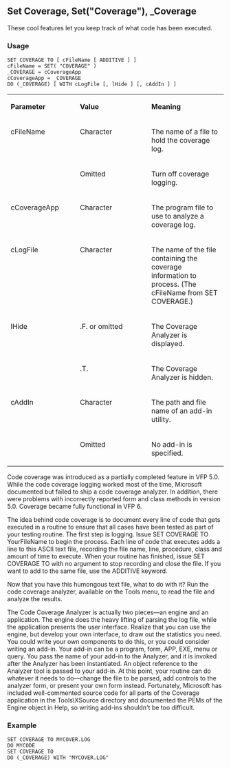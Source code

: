## Set Coverage, Set("Coverage"), _Coverage

These cool features let you keep track of what code has been executed.

### Usage

```foxpro
SET COVERAGE TO [ cFileName [ ADDITIVE ] ]
cFileName = SET( "COVERAGE" )
_COVERAGE = cCoverageApp
cCoverageApp = _COVERAGE
DO (_COVERAGE) [ WITH cLogFile [, lHide ] [, cAddIn ] ]
```
<table>
<tr>
  <td width="32%" valign="top">
  <p><b>Parameter</b></p>
  </td>
  <td width=23% valign=top>
  <p><b>Value</b></p>
  </td>
  <td width=45% valign=top>
  <p><b>Meaning</b></p>
  </td>
 </tr>
<tr>
  <td width=32% rowspan=2 valign=top>
  <p>cFileName</p>
  </td>
  <td width=23% valign=top>
  <p>Character</p>
  </td>
  <td width=45% valign=top>
  <p>The name of a file to hold the coverage log.</p>
  </td>
 </tr>
<tr>
  <td width=33% valign=top>
  <p>Omitted</p>
  </td>
  <td width=67% valign=top>
  <p>Turn off coverage logging.</p>
  </td>
 </tr>
<tr>
  <td width="32%" valign="top">
  <p>cCoverageApp</p>
  </td>
  <td width=23% valign=top>
  <p>Character</p>
  </td>
  <td width=45% valign=top>
  <p>The program file to use to analyze a coverage log.</p>
  </td>
 </tr>
<tr>
  <td width="32%" valign="top">
  <p>cLogFile </p>
  </td>
  <td width=23% valign=top>
  <p>Character</p>
  </td>
  <td width=45% valign=top>
  <p>The name of the file containing the coverage information to process. (The cFileName from SET COVERAGE.) </p>
  </td>
 </tr>
<tr>
  <td width=32% rowspan=2 valign=top>
  <p>lHide</p>
  </td>
  <td width=23% valign=top>
  <p>.F. or omitted</p>
  </td>
  <td width=45% valign=top>
  <p>The Coverage Analyzer is displayed. </p>
  </td>
 </tr>
<tr>
  <td width=33% valign=top>
  <p>.T.</p>
  </td>
  <td width=67% valign=top>
  <p>The Coverage Analyzer is hidden.</p>
  </td>
 </tr>
<tr>
  <td width=32% rowspan=2 valign=top>
  <p>cAddIn</p>
  </td>
  <td width=23% valign=top>
  <p>Character</p>
  </td>
  <td width=45% valign=top>
  <p>The path and file name of an add-in utility.</p>
  </td>
 </tr>
<tr>
  <td width=33% valign=top>
  <p>Omitted</p>
  </td>
  <td width=67% valign=top>
  <p>No add-in is specified.</p>
  </td>
 </tr>
</table>

Code coverage was introduced as a partially completed feature in VFP 5.0. While the code coverage logging worked most of the time, Microsoft documented but failed to ship a code coverage analyzer. In addition, there were problems with incorrectly reported form and class methods in version 5.0. Coverage became fully functional in VFP 6.

The idea behind code coverage is to document every line of code that gets executed in a routine to ensure that all cases have been tested as part of your testing routine. The first step is logging. Issue SET COVERAGE TO YourFileName to begin the process. Each line of code that executes adds a line to this ASCII text file, recording the file name, line, procedure, class and amount of time to execute. When your routine has finished, issue SET COVERAGE TO with no argument to stop recording and close the file. If you want to add to the same file, use the ADDITIVE keyword.

Now that you have this humongous text file, what to do with it? Run the code coverage analyzer, available on the Tools menu, to read the file and analyze the results.

The Code Coverage Analyzer is actually two pieces&mdash;an engine and an application. The engine does the heavy lifting of parsing the log file, while the application presents the user interface. Realize that you can use the engine, but develop your own interface, to draw out the statistics you need. You could write your own components to do this, or you could consider writing an add-in. Your add-in can be a program, form, APP, EXE, menu or query. You pass the name of your add-in to the Analyzer, and it is invoked after the Analyzer has been instantiated. An object reference to the Analyzer tool is passed to your add-in. At this point, your routine can do whatever it needs to do&mdash;change the file to be parsed, add controls to the analyzer form, or present your own form instead. Fortunately, Microsoft has included well-commented source code for all parts of the Coverage application in the Tools\XSource directory and documented the PEMs of the Engine object in Help, so writing add-ins shouldn't be too difficult. 

### Example

```foxpro
SET COVERAGE TO MYCOVER.LOG
DO MYCODE
SET COVERAGE TO
DO (_COVERAGE) WITH "MYCOVER.LOG"
```